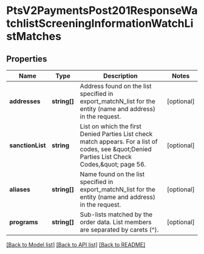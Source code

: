 # PtsV2PaymentsPost201ResponseWatchlistScreeningInformationWatchListMatches

## Properties
Name | Type | Description | Notes
------------ | ------------- | ------------- | -------------
**addresses** | **string[]** | Address found on the list specified in export_matchN_list for the entity (name and address) in the request. | [optional] 
**sanctionList** | **string** | List on which the first Denied Parties List check match appears. For a list of codes, see \&quot;Denied Parties List Check Codes,\&quot; page 56. | [optional] 
**aliases** | **string[]** | Name found on the list specified in export_matchN_list for the entity (name and address) in the request. | [optional] 
**programs** | **string[]** | Sub-lists matched by the order data. List members are separated by carets (^). | [optional] 

[[Back to Model list]](../README.md#documentation-for-models) [[Back to API list]](../README.md#documentation-for-api-endpoints) [[Back to README]](../README.md)


